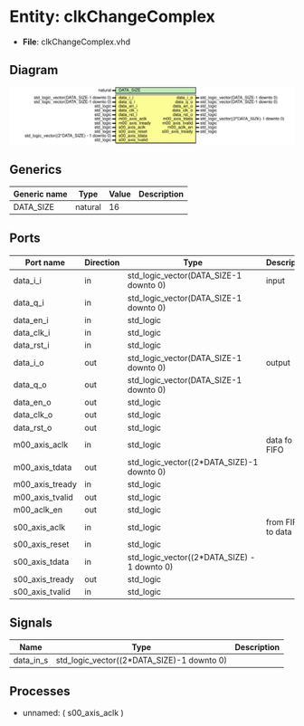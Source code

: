 # Entity: clkChangeComplex

- **File**: clkChangeComplex.vhd
## Diagram

![Diagram](clkChangeComplex.svg "Diagram")
## Generics

| Generic name | Type    | Value | Description |
| ------------ | ------- | ----- | ----------- |
| DATA_SIZE    | natural | 16    |             |
## Ports

| Port name       | Direction | Type                                         | Description       |
| --------------- | --------- | -------------------------------------------- | ----------------- |
| data_i_i        | in        | std_logic_vector(DATA_SIZE-1 downto 0)       | input             |
| data_q_i        | in        | std_logic_vector(DATA_SIZE-1 downto 0)       |                   |
| data_en_i       | in        | std_logic                                    |                   |
| data_clk_i      | in        | std_logic                                    |                   |
| data_rst_i      | in        | std_logic                                    |                   |
| data_i_o        | out       | std_logic_vector(DATA_SIZE-1 downto 0)       | output            |
| data_q_o        | out       | std_logic_vector(DATA_SIZE-1 downto 0)       |                   |
| data_en_o       | out       | std_logic                                    |                   |
| data_clk_o      | out       | std_logic                                    |                   |
| data_rst_o      | out       | std_logic                                    |                   |
| m00_axis_aclk   | in        | std_logic                                    | data fo FIFO      |
| m00_axis_tdata  | out       | std_logic_vector((2*DATA_SIZE)-1 downto 0)   |                   |
| m00_axis_tready | in        | std_logic                                    |                   |
| m00_axis_tvalid | out       | std_logic                                    |                   |
| m00_aclk_en     | out       | std_logic                                    |                   |
| s00_axis_aclk   | in        | std_logic                                    | from FIFO to data |
| s00_axis_reset  | in        | std_logic                                    |                   |
| s00_axis_tdata  | in        | std_logic_vector((2*DATA_SIZE) - 1 downto 0) |                   |
| s00_axis_tready | out       | std_logic                                    |                   |
| s00_axis_tvalid | in        | std_logic                                    |                   |
## Signals

| Name      | Type                                       | Description |
| --------- | ------------------------------------------ | ----------- |
| data_in_s | std_logic_vector((2*DATA_SIZE)-1 downto 0) |             |
## Processes
- unnamed: ( s00_axis_aclk )
